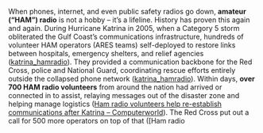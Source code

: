 When phones, internet, and even public safety radios go down, **amateur (“HAM”) radio** is not a hobby – it’s a lifeline. History has proven this again and again. During Hurricane Katrina in 2005, when a Category 5 storm obliterated the Gulf Coast’s communications infrastructure, hundreds of volunteer HAM operators (ARES teams) self-deployed to restore links between hospitals, emergency shelters, and relief agencies ([katrina_hamradio](https://mst.rice.edu/PHYS501/SPR2007Papers/Nkung_kat.pdf#:~:text=as%20a%20Category%201%20hurricane,example%2C%20in%20neighboring%20Mississippi%2C%20ARES)). They provided a communication backbone for the Red Cross, police and National Guard, coordinating rescue efforts entirely outside the collapsed phone network ([katrina_hamradio](https://mst.rice.edu/PHYS501/SPR2007Papers/Nkung_kat.pdf#:~:text=patrol%2C%20and%20other%20federal%2C%20state%2C,hams%20stationed%20themselves%20at%20airports)). Within days, **over 700 HAM radio volunteers** from around the nation had arrived or connected in to assist, relaying messages out of the disaster zone and helping manage logistics ([Ham radio volunteers help re-establish communications after Katrina – Computerworld](https://www.computerworld.com/article/1690832/ham-radio-volunteers-help-re-establish-communications-after-katrina.html#:~:text=hit%20areas%2C%20ham%20radio%20operators,Alabama%20and%20the%20Florida%20panhandle)). The Red Cross put out a call for 500 more operators on top of that ([Ham radio